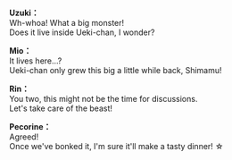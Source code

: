 # 

  
**Uzuki：**  
Wh-whoa! What a big monster!  
Does it live inside Ueki-chan, I wonder?  
  
**Mio：**  
It lives here...?  
Ueki-chan only grew this big a little while back, Shimamu!  
  
**Rin：**  
You two, this might not be the time for discussions.  
Let's take care of the beast!  
  
**Pecorine：**  
Agreed!  
Once we've bonked it, I'm sure it'll make a tasty dinner! ☆  
